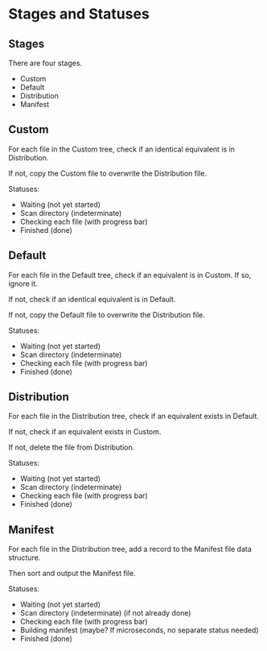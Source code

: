 # Stages and Statuses


## Stages

There are four stages.

- Custom
- Default
- Distribution
- Manifest


## Custom

For each file in the Custom tree, check if 
an identical equivalent is in Distribution.

If not, copy the Custom file
to overwrite the Distribution file.

Statuses:

- Waiting (not yet started)
- Scan directory (indeterminate)
- Checking each file (with progress bar)
- Finished (done)


## Default

For each file in the Default tree, check if 
an equivalent is in Custom. If so, ignore it.

If not, check if an identical equivalent is in Default. 

If not, copy the Default file 
to overwrite the Distribution file.

Statuses:

- Waiting (not yet started)
- Scan directory (indeterminate)
- Checking each file (with progress bar)
- Finished (done)


## Distribution

For each file in the Distribution tree, check if
an equivalent exists in Default.

If not, check if an equivalent exists in Custom.

If not, delete the file from Distribution.

Statuses:

- Waiting (not yet started)
- Scan directory (indeterminate)
- Checking each file (with progress bar)
- Finished (done)


## Manifest

For each file in the Distribution tree, add a
record to the Manifest file data structure.

Then sort and output the Manifest file.

Statuses:

- Waiting (not yet started)
- Scan directory (indeterminate) (if not already done)
- Checking each file (with progress bar)
- Building manifest (maybe? If microseconds, no separate status needed)
- Finished (done)
